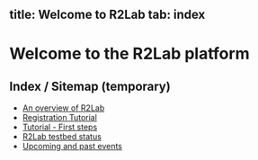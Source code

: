 title: Welcome to R2Lab
tab: index
---
# Welcome to the R2Lab platform

## Index / Sitemap (temporary)

 * [An overview of R2Lab](overview.html)
 * [Registration Tutorial](tuto-01-registration.html)
 * [Tutorial - First steps](tuto-02-michelle.html)
 * [R2Lab testbed status](status.html)
 * [Upcoming and past events](events.html)
